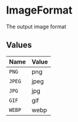 # ImageFormat

The output image format


## Values

| Name   | Value  |
| ------ | ------ |
| `PNG`  | png    |
| `JPEG` | jpeg   |
| `JPG`  | jpg    |
| `GIF`  | gif    |
| `WEBP` | webp   |